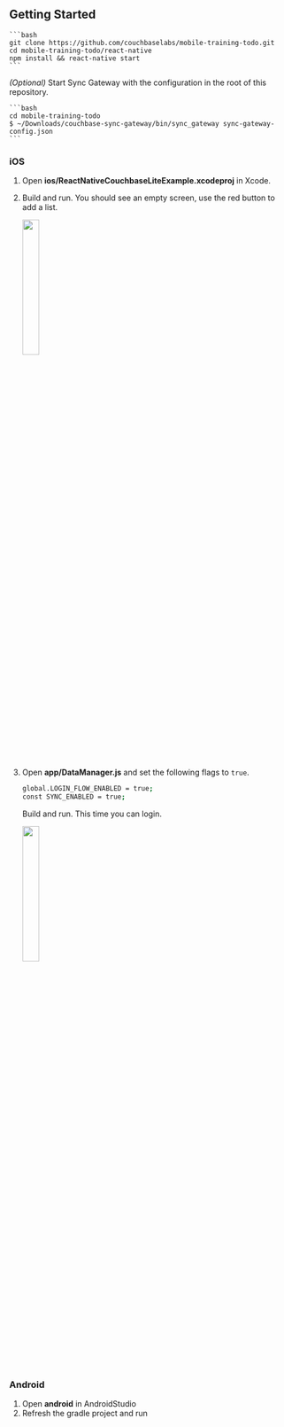 ## Getting Started

    ```bash
    git clone https://github.com/couchbaselabs/mobile-training-todo.git
    cd mobile-training-todo/react-native
    npm install && react-native start
    ```

_(Optional)_ Start Sync Gateway with the configuration in the root of this repository.

    ```bash
    cd mobile-training-todo
    $ ~/Downloads/couchbase-sync-gateway/bin/sync_gateway sync-gateway-config.json
    ```
    
### iOS
    
1. Open **ios/ReactNativeCouchbaseLiteExample.xcodeproj** in Xcode.
2. Build and run. You should see an empty screen, use the red button to add a list.

	<img width="25%" src="https://cloud.githubusercontent.com/assets/2589337/21619898/abefd0cc-d1e9-11e6-8e8a-5bb2d39f0911.png" />

3. Open **app/DataManager.js** and set the following flags to `true`.

	```bash
	global.LOGIN_FLOW_ENABLED = true;
	const SYNC_ENABLED = true;
	```

	Build and run. This time you can login.

	<img width="25%" src="https://cloud.githubusercontent.com/assets/2589337/21619809/3fc4c4fc-d1e9-11e6-9ed0-5bd8a9baead5.gif" />

### Android

1. Open **android** in AndroidStudio
2. Refresh the gradle project and run